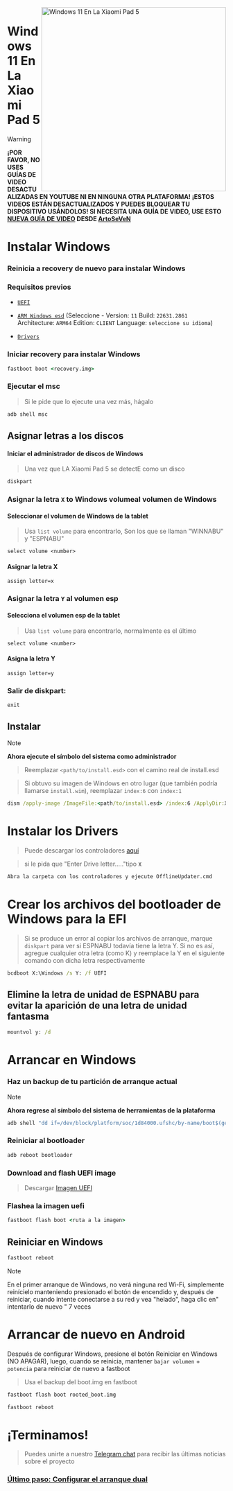 <img align="right" src="https://raw.githubusercontent.com/erdilS/Port-Windows-11-Xiaomi-Pad-5/main/nabu.png" width="425" alt="Windows 11 En La Xiaomi Pad 5">

# Windows 11 En La Xiaomi Pad 5

> [!WARNING]
> **¡POR FAVOR, NO USES GUÍAS DE VIDEO DESACTUALIZADAS EN YOUTUBE NI EN NINGUNA OTRA PLATAFORMA! ¡ESTOS VIDEOS ESTÁN DESACTUALIZADOS Y PUEDES BLOQUEAR TU DISPOSITIVO USÁNDOLOS! SI NECESITA UNA GUÍA DE VIDEO, USE ESTO [NUEVA GUÍA DE VIDEO](https://www.youtube.com/watch?v=rGPbdFq7gKs) DESDE [ArtoSeVeN](https://www.youtube.com/channel/UCYjwfxlYlJ7Nnzv01oszQvA)**

# Instalar Windows

### Reinicia a recovery de nuevo para instalar Windows

### Requisitos previos
  
- [```UEFI```](https://github.com/erdilS/Port-Windows-11-Xiaomi-Pad-5/releases/download/UEFI/uefi-v3.img)

- [```ARM Windows esd```](https://worproject.com/esd) (Seleccione - Version:  ```11``` Build:  ```22631.2861``` Architecture:  ```ARM64``` Edition:  ```CLIENT``` Language:  ```seleccione su idioma```)
  
- [```Drivers```](https://github.com/map220v/MiPad5-Drivers/releases/latest)


### Iniciar recovery para instalar Windows
```cmd
fastboot boot <recovery.img>
```


### Ejecutar el msc 
> Si le pide que lo ejecute una vez más, hágalo

```cmd
adb shell msc
```

## Asignar letras a los discos
  

#### Iniciar el administrador de discos de Windows

> Una vez que LA Xiaomi Pad 5 se detectE como un disco

```cmd
diskpart
```


### Asignar la letra `X` to Windows volumeal volumen de Windows

#### Seleccionar el volumen de Windows de la tablet
> Usa `list volume` para encontrarlo, Son los que se llaman "WINNABU" y "ESPNABU"

```diskpart
select volume <number>
```

#### Asignar la letra X
```diskpart
assign letter=x
```

### Asignar la letra `Y` al volumen esp

#### Selecciona el volumen esp de la tablet
> Usa `list volume` para encontrarlo, normalmente es el último

```diskpart
select volume <number>
```

#### Asigna la letra Y

```diskpart
assign letter=y
```

### Salir de diskpart:
```diskpart
exit
```

  
  

## Instalar
> [!NOTE]
> **Ahora ejecute el símbolo del sistema como administrador**

>  Reemplazar `<path/to/install.esd>` con el camino real de install.esd

>  Si obtuvo su imagen de Windows en otro lugar (que también podría llamarse `install.wim`), reemplazar `index:6` con `index:1`

```cmd
dism /apply-image /ImageFile:<path/to/install.esd> /index:6 /ApplyDir:X:\
```

# Instalar los Drivers

> Puede descargar los controladores [aquí](https://github.com/map220v/MiPad5-Drivers/releases/latest)

> si  le pida que "Enter Drive letter....."tipo **`X`**


```cmd
Abra la carpeta con los controladores y ejecute OfflineUpdater.cmd
```  

# Crear los archivos del bootloader de Windows para la EFI 
> Si se produce un error al copiar los archivos de arranque, marque `diskpart` para ver si ESPNABU todavía tiene la letra Y. Si no es así, agregue cualquier otra letra (como K) y reemplace la Y en el siguiente comando con dicha letra respectivamente
```cmd
bcdboot X:\Windows /s Y: /f UEFI
```

## Elimine la letra de unidad de ESPNABU para evitar la aparición de una letra de unidad fantasma

```cmd
mountvol y: /d
```
  

# Arrancar en Windows

### Haz un backup de tu partición de arranque actual
> [!NOTE]
> **Ahora regrese al símbolo del sistema de herramientas de la plataforma**

```cmd
adb shell "dd if=/dev/block/platform/soc/1d84000.ufshc/by-name/boot$(getprop ro.boot.slot_suffix) of=/tmp/rooted_boot.img" && adb pull /tmp/rooted_boot.img
```

### Reiniciar al bootloader

```cmd
adb reboot bootloader
```
### Download and flash UEFI image
>Descargar [Imagen UEFI](https://github.com/erdilS/Port-Windows-11-Xiaomi-Pad-5/releases/download/UEFI/uefi-v3.img)
### Flashea la imagen uefi 

```cmd
fastboot flash boot <ruta a la imagen>
```
## Reiniciar en Windows
```cmd
fastboot reboot
```

> [!NOTE]
> En el primer arranque de Windows, no verá ninguna red Wi-Fi, simplemente reinícielo manteniendo presionado el botón de encendido y, después de reiniciar, cuando intente conectarse a su red y vea "helado", haga clic en" intentarlo de nuevo " 7 veces

# Arrancar de nuevo en Android
Después de configurar Windows, presione el botón Reiniciar en Windows (NO APAGAR), luego, cuando se reinicia, mantener `bajar volumen` + `potencia` para reiniciar de nuevo a fastboot
> Usa el backup del boot.img en fastboot

```cmd
fastboot flash boot rooted_boot.img
```

```cmd
fastboot reboot
```
# ¡Terminamos!
> Puedes unirte a nuestro [Telegram chat](https://t.me/nabuwoa) para recibir las últimas noticias sobre el proyecto
### [Último paso: Configurar el arranque dual](dualboot-es.md)
